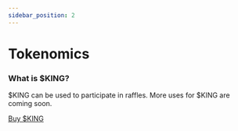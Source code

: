 ```yaml
---
sidebar_position: 2
---
```


# Tokenomics

### What is $KING?

$KING can be used to participate in raffles. More uses for $KING are coming soon.

[Buy $KING](https://raydium.io/swap/?inputCurrency=5VQnKaTu522jRQyaawDNBKZjBa5SZoeetyDXEwocYxXN&outputCurrency=EPjFWdd5AufqSSqeM2qN1xzybapC8G4wEGGkZwyTDt1v&inputAmount=1&outputAmount=0.003625&fixed=in)
